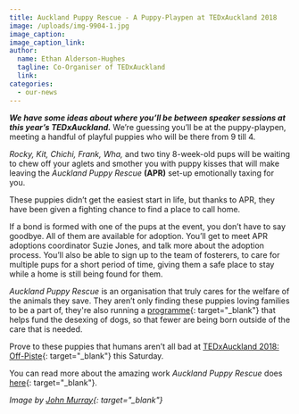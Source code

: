 ```yaml
---
title: Auckland Puppy Rescue - A Puppy-Playpen at TEDxAuckland 2018
image: /uploads/img-9904-1.jpg
image_caption:
image_caption_link:
author:
  name: Ethan Alderson-Hughes
  tagline: Co-Organiser of TEDxAuckland
  link:
categories:
  - our-news
---
```


***We have some ideas about where you’ll be between speaker sessions at this year’s TEDxAuckland.*** We’re guessing you’ll be at the puppy-playpen, meeting a handful of playful puppies who will be there from 9 till 4.

*Rocky, Kit, Chichi, Frank, Wha,* and two tiny 8-week-old pups will be waiting to chew off your aglets and smother you with puppy kisses that will make leaving the *Auckland Puppy Rescue* **(APR)** set-up emotionally taxing for you.

These puppies didn’t get the easiest start in life, but thanks to APR, they have been given a fighting chance to find a place to call home.

If a bond is formed with one of the pups at the event, you don’t have to say goodbye. All of them are available for adoption. You’ll get to meet APR adoptions coordinator Suzie Jones, and talk more about the adoption process. You’ll also be able to sign up to the team of fosterers, to care for multiple pups for a short period of time, giving them a safe place to stay while a home is still being found for them.

*Auckland Puppy Rescue* is an organisation that truly cares for the welfare of the animals they save. They aren’t only finding these puppies loving families to be a part of, they're also running a [programme](http://www.aucklandpuppyrescue.com/neuter-ninjas.php){: target="_blank"} that helps fund the desexing of dogs, so that fewer are being born outside of the care that is needed.

Prove to these puppies that humans aren’t all bad at&nbsp;[TEDxAuckland 2018: Off-Piste](https://tedxauckland.com/events/2018/){: target="_blank"} this Saturday. &nbsp;

You can read more about the amazing work *Auckland Puppy Rescue* does [here](http://www.aucklandpuppyrescue.com/){: target="_blank"}.

*Image by [John Murray](https://www.flickr.com/photos/tedxauckland/albums/72157670522855438){: target="_blank"}*
